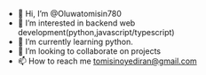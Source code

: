 - 👋 Hi, I’m @Oluwatomisin780
- 👀 I’m interested in backend web development(python,javascript/typescript)
- 🌱 I’m currently learning python.
- 💞️ I’m looking to collaborate on projects
- 📫 How to reach me tomisinoyediran@gmail.com

<!---
Oluwatomisin780/Oluwatomisin780 is a ✨ special ✨ repository because its `README.md` (this file) appears on your GitHub profile.
You can click the Preview link to take a look at your changes.
--->

